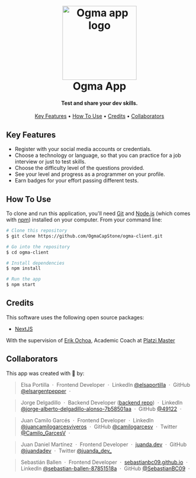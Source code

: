 <h1 align="center">
  <br>
  <a href="http://www.amitmerchant.com/electron-markdownify"><img src="https://imgur.com/V1UvClv.png" alt="Ogma app logo" width="200"></a>
  <br>
  Ogma App
  <br>
</h1>

<h4 align="center">Test and share your dev skills.</h4>

<!-- <p align="center">
  <a href="https://badge.fury.io/js/electron-markdownify">
    <img src="https://badge.fury.io/js/electron-markdownify.svg"
         alt="Gitter">
  </a>
  <a href="https://gitter.im/amitmerchant1990/electron-markdownify"><img src="https://badges.gitter.im/amitmerchant1990/electron-markdownify.svg"></a>
  <a href="https://saythanks.io/to/bullredeyes@gmail.com">
      <img src="https://img.shields.io/badge/SayThanks.io-%E2%98%BC-1EAEDB.svg">
  </a>
  <a href="https://www.paypal.me/AmitMerchant">
    <img src="https://img.shields.io/badge/$-donate-ff69b4.svg?maxAge=2592000&amp;style=flat">
  </a>
</p> -->

<p align="center">
  <a href="#key-features">Key Features</a> •
  <a href="#how-to-use">How To Use</a> •
  <a href="#credits">Credits</a> •
  <a href="#collaborators">Collaborators</a>
</p>

<!-- ![screenshot](https://raw.githubusercontent.com/amitmerchant1990/electron-markdownify/master/app/img/markdownify.gif) -->

## Key Features

- Register with your social media accounts or credentials.
- Choose a technology or language, so that you can practice for a job interview or just to test skills.
- Choose the difficulty level of the questions provided.
- See your level and progress as a programmer on your profile.
- Earn badges for your effort passing different tests.

## How To Use

To clone and run this application, you'll need [Git](https://git-scm.com) and [Node.js](https://nodejs.org/en/download/) (which comes with [npm](http://npmjs.com)) installed on your computer. From your command line:

```bash
# Clone this repository
$ git clone https://github.com/OgmaCapStone/ogma-client.git

# Go into the repository
$ cd ogma-client

# Install dependencies
$ npm install

# Run the app
$ npm start
```

## Credits

This software uses the following open source packages:

- [NextJS](https://nextjs.org/)

With the supervision of [Erik Ochoa](https://twitter.com/Elyager), Academic Coach at [Platzi Master](https://platzi.com/master/)

## Collaborators

This app was created with 💚 by:

> Elsa Portilla &nbsp;&middot;&nbsp;
> Frontend Developer &nbsp;&middot;&nbsp;
> LinkedIn [@elsaportilla](https://www.linkedin.com/in/elsaportilla/) &nbsp;&middot;&nbsp;
> GitHub [@elsargentpepper](https://github.com/elsargentpepper) &nbsp;&middot;&nbsp;

> Jorge Delgadillo &nbsp;&middot;&nbsp;
> Backend Developer ([backend repo](https://github.com/OgmaCapStone/Backend)) &nbsp;&middot;&nbsp;
> LinkedIn [@jorge-alberto-delgadillo-alonso-7b58501aa](https://www.linkedin.com/in/jorge-alberto-delgadillo-alonso-7b58501aa/) &nbsp;&middot;&nbsp;
> GitHub [@49122](https://github.com/49122) &nbsp;&middot;&nbsp;

> Juan Camilo Garcés &nbsp;&middot;&nbsp;
> Frontend Developer &nbsp;&middot;&nbsp;
> LinkedIn [@juancamilogarcesviveros](https://www.linkedin.com/in/juancamilogarcesviveros/) &nbsp;&middot;&nbsp;
> GitHub [@camilogarcesv](https://github.com/camilogarcesv) &nbsp;&middot;&nbsp;
> Twitter [@Camilo_GarcesV](https://twitter.com/Camilo_GarcesV) &nbsp;&middot;&nbsp;

> Juan Daniel Martínez &nbsp;&middot;&nbsp;
> Frontend Developer &nbsp;&middot;&nbsp;
> [juanda.dev](https://juanda.dev) &nbsp;&middot;&nbsp;
> GitHub [@juandadev](https://github.com/juandadev) &nbsp;&middot;&nbsp;
> Twitter [@juanda_dev_](https://twitter.com/juanda_dev_)

> Sebastián Ballen &nbsp;&middot;&nbsp;
> Frontend Developer &nbsp;&middot;&nbsp;
> [sebastianbc09.github.io](https://sebastianbc09.github.io/v3/) &nbsp;&middot;&nbsp;
> LinkedIn [@sebastian-ballen-87851518a](https://www.linkedin.com/in/sebastian-ballen-87851518a/) &nbsp;&middot;&nbsp;
> GitHub [@SebastianBC09](https://github.com/SebastianBC09) &nbsp;&middot;&nbsp;
